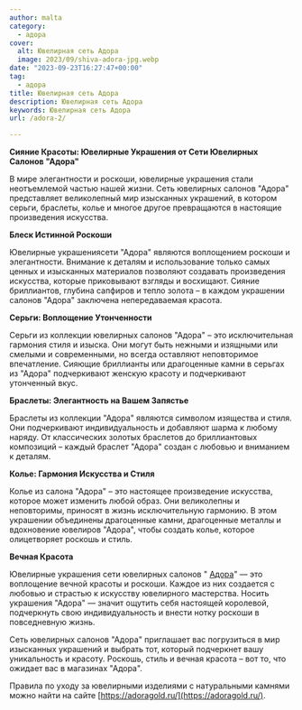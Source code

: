 ```yaml
---
author: malta
category:
  - адора
cover:
  alt: Ювелирная сеть Адора
  image: 2023/09/shiva-adora-jpg.webp
date: "2023-09-23T16:27:47+00:00"
tag:
  - адора
title: Ювелирная сеть Адора
description: Ювелирная сеть Адора
keywords: Ювелирная сеть Адора
url: /adora-2/

---
```

**Сияние Красоты: Ювелирные Украшения от Сети Ювелирных Салонов "Адора"**

В мире элегантности и роскоши, ювелирные украшения стали неотъемлемой частью нашей жизни. Сеть ювелирных салонов "Адора" представляет великолепный мир изысканных украшений, в котором серьги, браслеты, колье и многое другое превращаются в настоящие произведения искусства.

**Блеск Истинной Роскоши**

Ювелирные украшениясети "Адора" являются воплощением роскоши и элегантности. Внимание к деталям и использование только самых ценных и изысканных материалов позволяют создавать произведения искусства, которые приковывают взгляды и восхищают. Сияние бриллиантов, глубина сапфиров и тепло золота – в каждом украшении салонов "Адора" заключена непередаваемая красота.

**Серьги: Воплощение Утонченности**

Серьги из коллекции ювелирных салонов "Адора" – это исключительная гармония стиля и изыска. Они могут быть нежными и изящными или смелыми и современными, но всегда оставляют неповторимое впечатление. Сияющие бриллианты или драгоценные камни в серьгах из "Адора" подчеркивают женскую красоту и подчеркивают утонченный вкус.

**Браслеты: Элегантность на Вашем Запястье**

Браслеты из коллекции "Адора" являются символом изящества и стиля. Они подчеркивают индивидуальность и добавляют шарма к любому наряду. От классических золотых браслетов до бриллиантовых композиций – каждый браслет "Адора" создан с любовью и вниманием к деталям.

**Колье: Гармония Искусства и Стиля**

Колье из салона "Адора" – это настоящее произведение искусства, которое может изменить любой образ. Они великолепны и неповторимы, приносят в жизнь исключительную гармонию. В этом украшении объединены драгоценные камни, драгоценные металлы и вдохновение ювелиров "Адора", чтобы создать колье, которое олицетворяет роскошь и стиль.

**Вечная Красота**

Ювелирные украшения сети ювелирных салонов " [Адора](https://yuvelirnyj.ru/magazin/adora/)" — это воплощение вечной красоты и роскоши. Каждое из них создается с любовью и страстью к искусству ювелирного мастерства. Носить украшения "Адора" — значит ощутить себя настоящей королевой, подчеркнуть свою индивидуальность и внести нотку роскоши в повседневную жизнь.

Сеть ювелирных салонов "Адора" приглашает вас погрузиться в мир изысканных украшений и выбрать тот, который подчеркнет вашу уникальность и красоту. Роскошь, стиль и вечная красота – вот то, что ожидает вас в магазинах "Адора".

Правила по уходу за ювелирными изделиями с натуральными камнями можно найти на сайте [https://adoragold.ru/](https://adoragold.ru/).
